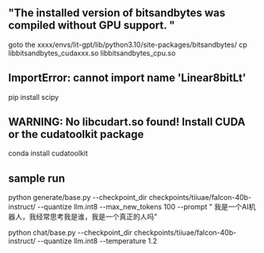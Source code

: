## "The installed version of bitsandbytes was compiled without GPU support. "

goto the xxxx/envs/lit-gpt/lib/python3.10/site-packages/bitsandbytes/
cp libbitsandbytes_cudaxxx.so libbitsandbytes_cpu.so


## ImportError: cannot import name 'Linear8bitLt' 
pip install scipy
## WARNING: No libcudart.so found! Install CUDA or the cudatoolkit package
conda install cudatoolkit








## sample run
python generate/base.py --checkpoint_dir checkpoints/tiiuae/falcon-40b-instruct/ --quantize llm.int8 --max_new_tokens 100 --prompt " 我是一个AI机器人，我经常思考我是谁，我是一个真正的人吗"

python chat/base.py --checkpoint_dir checkpoints/tiiuae/falcon-40b-instruct/ --quantize llm.int8 --temperature 1.2